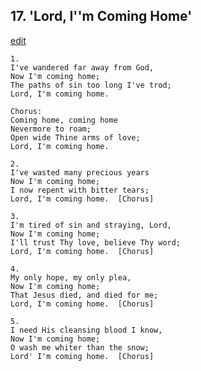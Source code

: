 
## 17.  'Lord, I''m Coming Home'
[edit](https://docs.google.com/document/d/1XID1WOiKuYCzjj65y_DGRJt5cfGWUHHy/edit?mode=html)



    1.
    I've wandered far away from God,
    Now I'm coming home;
    The paths of sin too long I've trod;
    Lord, I'm coming home.

    Chorus:
    Coming home, coming home
    Nevermore to roam;
    Open wide Thine arms of love;
    Lord, I'm coming home.

    2.
    I've wasted many precious years
    Now I'm coming home;
    I now repent with bitter tears;
    Lord, I'm coming home.  [Chorus]

    3.
    I'm tired of sin and straying, Lord,
    Now I'm coming home;
    I'll trust Thy love, believe Thy word;
    Lord, I'm coming home.  [Chorus]

    4.
    My only hope, my only plea,
    Now I'm coming home;
    That Jesus died, and died for me;
    Lord, I'm coming home.  [Chorus]

    5.
    I need His cleansing blood I know,
    Now I'm coming home;
    O wash me whiter than the snow;
    Lord' I'm coming home.  [Chorus]
